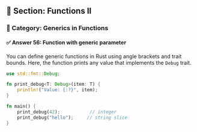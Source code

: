 ## 📘 Section: Functions II  
### 🔹 Category: Generics in Functions  
#### ✅ Answer 56: Function with generic parameter

You can define generic functions in Rust using angle brackets and trait bounds. Here, the function prints any value that implements the `Debug` trait.

```rust
use std::fmt::Debug;

fn print_debug<T: Debug>(item: T) {
    println!("Value: {:?}", item);
}

fn main() {
    print_debug(42);           // integer
    print_debug("hello");     // string slice
}
```
